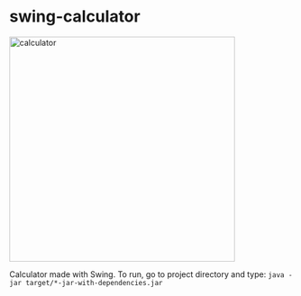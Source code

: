 # swing-calculator
<img width="400" alt="calculator" src="https://github.com/rad-was/swing-calculator/assets/108371018/f6daf58c-7b1d-4491-b4f7-ec106d3dfb92">


Calculator made with Swing. To run, go to project directory and type: `java -jar target/*-jar-with-dependencies.jar`
